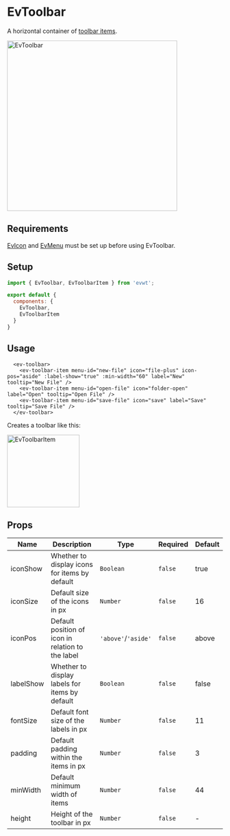 # EvToolbar

A horizontal container of [toolbar items](/EvToolbarItem).

<img width="397" alt="EvToolbar" src="https://user-images.githubusercontent.com/611996/90095800-53d93c80-dcf7-11ea-86d4-b7a558631432.png">

## Requirements

[EvIcon](/EvIcon) and [EvMenu](/EvMenu) must be set up before using EvToolbar.

## Setup

```js
import { EvToolbar, EvToolbarItem } from 'evwt';

export default {
  components: {
    EvToolbar,
    EvToolbarItem
  }
}
```

## Usage
```vue
  <ev-toolbar>
    <ev-toolbar-item menu-id="new-file" icon="file-plus" icon-pos="aside" :label-show="true" :min-width="60" label="New" tooltip="New File" />
    <ev-toolbar-item menu-id="open-file" icon="folder-open" label="Open" tooltip="Open File" />
    <ev-toolbar-item menu-id="save-file" icon="save" label="Save" tooltip="Save File" />
  </ev-toolbar>
```

Creates a toolbar like this:

<img width="169" alt="EvToolbarItem" src="https://user-images.githubusercontent.com/611996/90179446-15816300-dd73-11ea-8f9f-ada722c0c7ba.png">



## Props

<!-- @vuese:EvToolbar:props:start -->
|Name|Description|Type|Required|Default|
|---|---|---|---|---|
|iconShow|Whether to display icons for items by default|`Boolean`|`false`|true|
|iconSize|Default size of the icons in px|`Number`|`false`|16|
|iconPos|Default position of icon in relation to the label|`'above'`/`'aside'`|`false`|above|
|labelShow|Whether to display labels for items by default|`Boolean`|`false`|false|
|fontSize|Default font size of the labels in px|`Number`|`false`|11|
|padding|Default padding within the items in px|`Number`|`false`|3|
|minWidth|Default minimum width of items|`Number`|`false`|44|
|height|Height of the toolbar in px|`Number`|`false`|-|

<!-- @vuese:EvToolbar:props:end -->






